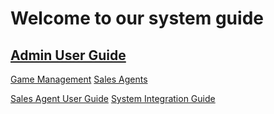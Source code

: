  <!-- TITLE: Bonobo LottoSuite System Guide -->
<!-- SUBTITLE: A complete guide on developing and deploying LottoRace installations-->



# Welcome to our system guide
## [Admin User Guide](/administration "title text!")
[Game Management](/administration/games "title text!")
[Sales Agents](/administration/agents "title text!")



[Sales Agent User Guide](sales-agent-guide/ "title text!")
[System Integration Guide](http://docs.bonoboplc.com:4567/)


